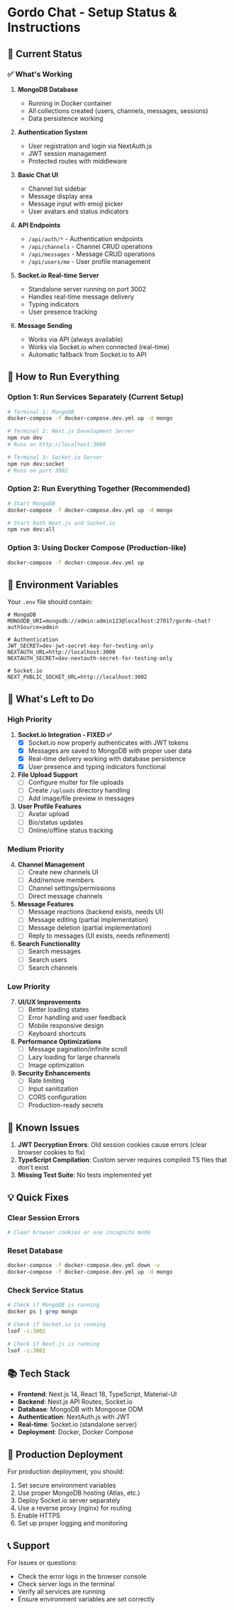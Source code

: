 # Gordo Chat - Setup Status & Instructions

## 🚀 Current Status

### ✅ What's Working

1. **MongoDB Database**
   - Running in Docker container
   - All collections created (users, channels, messages, sessions)
   - Data persistence working

2. **Authentication System**
   - User registration and login via NextAuth.js
   - JWT session management
   - Protected routes with middleware

3. **Basic Chat UI**
   - Channel list sidebar
   - Message display area
   - Message input with emoji picker
   - User avatars and status indicators

4. **API Endpoints**
   - `/api/auth/*` - Authentication endpoints
   - `/api/channels` - Channel CRUD operations
   - `/api/messages` - Message CRUD operations
   - `/api/users/me` - User profile management

5. **Socket.io Real-time Server**
   - Standalone server running on port 3002
   - Handles real-time message delivery
   - Typing indicators
   - User presence tracking

6. **Message Sending**
   - Works via API (always available)
   - Works via Socket.io when connected (real-time)
   - Automatic fallback from Socket.io to API

## 🔧 How to Run Everything

### Option 1: Run Services Separately (Current Setup)

```bash
# Terminal 1: MongoDB
docker-compose -f docker-compose.dev.yml up -d mongo

# Terminal 2: Next.js Development Server
npm run dev
# Runs on http://localhost:3000

# Terminal 3: Socket.io Server
npm run dev:socket
# Runs on port 3002
```

### Option 2: Run Everything Together (Recommended)

```bash
# Start MongoDB
docker-compose -f docker-compose.dev.yml up -d mongo

# Start both Next.js and Socket.io
npm run dev:all
```

### Option 3: Using Docker Compose (Production-like)

```bash
docker-compose -f docker-compose.dev.yml up
```

## 📝 Environment Variables

Your `.env` file should contain:

```env
# MongoDB
MONGODB_URI=mongodb://admin:admin123@localhost:27017/gordo-chat?authSource=admin

# Authentication
JWT_SECRET=dev-jwt-secret-key-for-testing-only
NEXTAUTH_URL=http://localhost:3000
NEXTAUTH_SECRET=dev-nextauth-secret-for-testing-only

# Socket.io
NEXT_PUBLIC_SOCKET_URL=http://localhost:3002
```

## 🎯 What's Left to Do

### High Priority

1. **Socket.io Integration - FIXED ✅**
   - [x] Socket.io now properly authenticates with JWT tokens
   - [x] Messages are saved to MongoDB with proper user data
   - [x] Real-time delivery working with database persistence
   - [x] User presence and typing indicators functional

2. **File Upload Support**
   - [ ] Configure multer for file uploads
   - [ ] Create `/uploads` directory handling
   - [ ] Add image/file preview in messages

3. **User Profile Features**
   - [ ] Avatar upload
   - [ ] Bio/status updates
   - [ ] Online/offline status tracking

### Medium Priority

4. **Channel Management**
   - [ ] Create new channels UI
   - [ ] Add/remove members
   - [ ] Channel settings/permissions
   - [ ] Direct message channels

5. **Message Features**
   - [ ] Message reactions (backend exists, needs UI)
   - [ ] Message editing (partial implementation)
   - [ ] Message deletion (partial implementation)
   - [ ] Reply to messages (UI exists, needs refinement)

6. **Search Functionality**
   - [ ] Search messages
   - [ ] Search users
   - [ ] Search channels

### Low Priority

7. **UI/UX Improvements**
   - [ ] Better loading states
   - [ ] Error handling and user feedback
   - [ ] Mobile responsive design
   - [ ] Keyboard shortcuts

8. **Performance Optimizations**
   - [ ] Message pagination/infinite scroll
   - [ ] Lazy loading for large channels
   - [ ] Image optimization

9. **Security Enhancements**
   - [ ] Rate limiting
   - [ ] Input sanitization
   - [ ] CORS configuration
   - [ ] Production-ready secrets

## 🐛 Known Issues

1. **JWT Decryption Errors**: Old session cookies cause errors (clear browser cookies to fix)
2. **TypeScript Compilation**: Custom server requires compiled TS files that don't exist
3. **Missing Test Suite**: No tests implemented yet

## 💡 Quick Fixes

### Clear Session Errors
```bash
# Clear browser cookies or use incognito mode
```

### Reset Database
```bash
docker-compose -f docker-compose.dev.yml down -v
docker-compose -f docker-compose.dev.yml up -d mongo
```

### Check Service Status
```bash
# Check if MongoDB is running
docker ps | grep mongo

# Check if Socket.io is running
lsof -i:3002

# Check if Next.js is running
lsof -i:3001
```

## 📚 Tech Stack

- **Frontend**: Next.js 14, React 18, TypeScript, Material-UI
- **Backend**: Next.js API Routes, Socket.io
- **Database**: MongoDB with Mongoose ODM
- **Authentication**: NextAuth.js with JWT
- **Real-time**: Socket.io (standalone server)
- **Deployment**: Docker, Docker Compose

## 🚢 Production Deployment

For production deployment, you should:

1. Set secure environment variables
2. Use proper MongoDB hosting (Atlas, etc.)
3. Deploy Socket.io server separately
4. Use a reverse proxy (nginx) for routing
5. Enable HTTPS
6. Set up proper logging and monitoring

## 📞 Support

For issues or questions:
- Check the error logs in the browser console
- Check server logs in the terminal
- Verify all services are running
- Ensure environment variables are set correctly